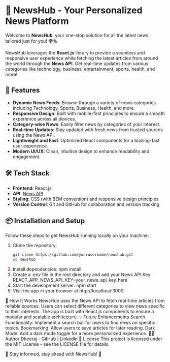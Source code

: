 # 📰 NewsHub - Your Personalized News Platform

Welcome to **NewsHub**, your one-stop solution for all the latest news, tailored just for you! 🌍🗞️

NewsHub leverages the **React.js** library to provide a seamless and responsive user experience while fetching the latest articles from around the world through the **News API**. Get real-time updates from various categories like technology, business, entertainment, sports, health, and more!


## 🚀 Features

- **Dynamic News Feeds**: Browse through a variety of news categories including Technology, Sports, Business, Health, and more.
- **Responsive Design**: Built with mobile-first principles to ensure a smooth experience across all devices.
- **Category-wise News**: Easily filter news by categories of your interest.
- **Real-time Updates**: Stay updated with fresh news from trusted sources using the News API.
- **Lightweight and Fast**: Optimized React components for a blazing-fast user experience.
- **Modern UI/UX**: Clean, intuitive design to enhance readability and engagement.

## 🛠️ Tech Stack

- **Frontend**: React.js
- **API**: [News API](https://newsapi.org/)
- **Styling**: CSS (with BEM convention) and responsive design principles
- **Version Control**: Git and GitHub for collaboration and version tracking

## 📦 Installation and Setup

Follow these steps to get NewsHub running locally on your machine:

1. Clone the repository:
   ```bash
   git clone https://github.com/yourusername/newshub.git
   cd newshub
2. Install dependencies:
    npm install
3. Create a .env file in the root directory and add your News API Key:
   REACT_APP_NEWS_API_KEY=your_news_api_key_here
4. Start the development server:
   npm start
5. Visit the app in your browser at http://localhost:3000.

🌟 How It Works
NewsHub uses the News API to fetch real-time articles from reliable sources.
Users can select different categories to view news specific to their interests.
The app is built with React.js components to ensure a modular and scalable architecture.
💡 Future Enhancements
Search Functionality: Implement a search bar for users to find news on specific topics.
Bookmarking: Allow users to save articles for later reading.
Dark Mode: Add a dark mode toggle for a more personalized experience.
👨‍💻 Author
Dheeraj - GitHub | LinkedIn
📝 License
This project is licensed under the MIT License - see the LICENSE file for details.

🌟 Stay informed, stay ahead with NewsHub! 🌟
   
